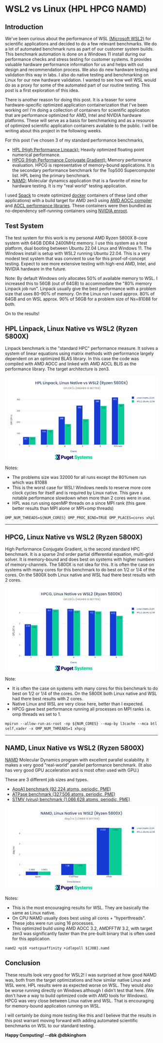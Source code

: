 # WSL2 vs Linux (HPL HPCG NAMD)

## Introduction

We've been curious about the performance of WSL [(Microsoft WSL2)](https://docs.microsoft.com/en-us/windows/wsl/about) for scientific applications and decided to do a few relevant benchmarks. We do a lot of automated benchmark runs as part of our customer system builds. This benchmark automation is done on a Windows 11 install during our performance checks and stress testing for customer systems. It provides valuable hardware performance information for us and helps with out design and recommendation process. We also do new hardware testing and validation this way in labs. I also do native testing and benchmarking on Linux for our new hardware validation. I wanted to see how well WSL would do as a proxy for some of the automated part of our routine testing. This post is a first exploration of this idea.

There is another reason for doing this post. It is a teaser for some hardware-specific optimized application containerization that I've been working on! I'm doing a collection of containers for scientific application that are performance optimized for AMD, Intel and NVIDIA hardware platforms. These will serve as a basis for benchmarking and as a resource of optimized scientific application containers available to the public. I will be writing about this project in the following weeks.

For this post I've chosen 3 of my standard performance benchmarks,

- [HPL (High Performance Linpack):](https://en.wikipedia.org/wiki/LINPACK_benchmarks) Heavily optimized floating point numerical performance.
- [HPCG (High Performance Conjugate Gradient):](https://hpcg-benchmark.org) Memory performance evaluation. HPCG is representative of memory-bound applications. It is the secondary performance benchmark for the Top500 Supercomputer list. HPL being the primary benchmark.
- [NAMD:](https://www.ks.uiuc.edu/Research/namd/) Molecular dynamics application that is a favorite of mine for hardware testing. It is my "real world" testing application.

I used [Spack](https://spack.io) to create optimized [docker](https://www.docker.com) containers of these (and other applications) with a build target for AMD zen3 using [AMD AOCC compiler](https://developer.amd.com/amd-aocc/) and [AOCL performance libraries](https://developer.amd.com/amd-aocl/).
These containers were then bundled as no-dependency self-running containers using [NVIDIA enroot](https://github.com/NVIDIA/enroot).

## Test System

The test system for this work is my personal AMD Ryzen 5800X 8-core system with 64GB DDR4 2400MHz memory. I use this system as a test platform, dual booting between Ubuntu 22.04 Linux and Windows 11. The Windows install is setup with WSL2 running Ubuntu 22.04. This is a very modest test system that was convient to use for this proof-of-concept testing. Expect to see more extensive testing with high-end AMD, Intel, and NVIDIA hardware in the future.

Note: By default Windows only allocates 50% of available memory to WSL. I increased this to 56GB (out of 64GB) to accommodate the "80% memory Linpack job run". Linpack usually give the best performance with a problem size that uses 80-90% of memory. On the Linux run I used approx. 80% of 64GB and on WSL approx. 90% of 56GB for a problem size of Ns=81088 for both.

On to the results!

## HPL Linpack, Linux Native vs WSL2 (Ryzen 5800X)

Linpack benchmark is the "standard HPC" performance measure. It solves a system of linear equations using matrix methods with performance largely dependent on an optimized BLAS library. In this case the code was compiled with AMD AOCC and linked with AMD AOCL BLIS as the performance library. The target architecture is zen3.

![Chart of HPL Linpack, Linux Native vs WSL2 (Ryzen 5800X) 1-8 cores](./hpl-l-vs-wsl.png)

Notes:

- The problems size was 32000 for all runs except the 80%mem run which was 81088
- This is the worst case for WSL! Windows needs to reserve more core clock cycles for itself and is required by Linux native. This gave a notable performance slowdown when more than 2 cores were in use.
- HPL was run using openMP threads on a since MPI rank (this gave better results than MPI alone or MPI+omp threads)

```
OMP_NUM_THREADS=${NUM_CORES} OMP_PROC_BIND=TRUE OMP_PLACES=cores xhpl
```

---

## HPCG, Linux Native vs WSL2 (Ryzen 5800X)

High Performance Conjugate Gradient, is the second standard HPC benchmark. It is a sparse 2nd order partial differential equation, multi-grid solver. It is memory-bound and does best on systems with higher numbers of memory-channels. The 5800X is not idea for this. It is often the case on systems with many cores for this benchmark to do best on 1/2 or 1/4 of the cores. On the 5800X both Linux native and WSL had there best results with 2 cores.

![Chart of HPGC, Linux Native vs WSL2 (Ryzen 5800X) 1-8 cores](./hpcg-l-vs-wsl.png)

Note:

- It is often the case on systems with many cores for this benchmark to do best on 1/2 or 1/4 of the cores. On the 5800X both Linux native and WSL had there best results with 2 cores.
- Native Linux and WSL are very close here, better than I expected.
- HPCG gave best performance running all processes on MPI ranks i.e. omp threads ws set to 1.

```
mpirun --allow-run-as-root -np ${NUM_CORES} --map-by l3cache --mca btl self,vader -x OMP_NUM_THREADS=1 xhpcg
```

---

## NAMD, Linux Native vs WSL2 (Ryzen 5800X)

[NAMD](https://www.ks.uiuc.edu/Research/namd/) Molecular Dynamics program with excellent parallel scalability. It makes a very good "real-world" parallel performance benchmark. (It also has very good GPU acceleration and is most often used with GPU.)

These are 3 different job sizes and types.

- [ApoA1 benchmark (92,224 atoms, periodic, PME)](https://www.ks.uiuc.edu/Research/namd/utilities/apoa1/)
- [ATPase benchmark (327,506 atoms, periodic, PME)](https://www.ks.uiuc.edu/Research/namd/utilities/f1atpase/)
- [STMV (virus) benchmark (1,066,628 atoms, periodic, PME)](https://www.ks.uiuc.edu/Research/namd/utilities/stmv/)

![Chart of NAMD, Linux Native vs WSL2 (Ryzen 5800X) 1-8 cores](./namd-l-vs-wsl.png)

Notes:

- This is the most encouraging results for WSL. They are basically the same as Linux native.
- On CPU NAMD usually does best using all cores + "hyperthreads". These jobs were run using 16 processes.
- This optimized build using AMD AOCC 3.2, AMDFFTW 3.2, with target zen3 was significantly faster than the pre-built binary that is often used for this application.

```
namd2 +p16 +setcpuaffinity +idlepoll ${JOB}.namd
```

## Conclusion

These results look very good for WSL2! I was surprised at how good NAMD was, both from the target optimizations and how similar native Linux and WSL were. HPL results were as expected worse on WSL. They would also be worse running directly on Windows although I didn't test that here. (We don't have a way to build optimized code with AMD tools for Windows). HPCG was very close between Linux native and WSL. That is encouraging for memory-bound application running on WSL.

I will certainly be doing more testing like this and I believe that the results in this post warrant moving forward with adding automated scientific benchmarks on WSL to our standard testing.

**Happy Computing! --dbk @dbkinghorn**
